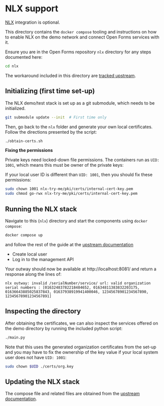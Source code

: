 # NLX support

[NLX][NLX] integration is optional.

This directory contains the `docker compose` tooling and instructions on how to enable
NLX on the demo network and connect Open Forms services with it.

Ensure you are in the Open Forms repository `nlx` directory for any steps documented
here:

```bash
cd nlx
```

The workaround included in this directory are
[tracked upstream](https://gitlab.com/commonground/nlx/nlx-try-me/-/issues/2).

## Initializing (first time set-up)

The NLX demo/test stack is set up as a git submodule, which needs to be initialized.

```bash
git submodule update --init  # First time only
````

Then, go back to the `nlx` folder and generate your own local certificates. Follow
the directions presented by the script:

```bash
./obtain-certs.sh
```

**Fixing the permissions**

Private keys need locked-down file permissions. The containers run as `UID: 1001`, which
means this must be owner of the private keys:

If your local user ID is different than `UID: 1001`, then you should fix these
permissions:

```bash
sudo chown 1001 nlx-try-me/pki/certs/internal-cert-key.pem
sudo chmod go-rwx nlx-try-me/pki/certs/internal-cert-key.pem
```

## Running the NLX stack

Navigate to this (`nlx`) directory and start the components using `docker compose`:

```bash
docker compose up
```

and follow the rest of the guide at the
[upstream documentation](https://docs.nlx.io/try-nlx/docker/getting-up-and-running#start-nlx-using-docker-compose)

* Create local user
* Log in to the management API

Your outway should now be available at http://localhost:8081/ and return a response along
the lines of:

```
nlx outway: invalid /serialNumber/service/ url: valid organization serial numbers : [01632483782218484652, 01634811383832203175, 01636643885025837843, 01637938919941400046, 12345678901234567890, 12345678901234567891]
```

## Inspecting the directory

After obtaining the certificates, we can also inspect the services offered on the
demo directory by running the included python script:

```bash
./main.py
```

Note that this uses the generated organization certificates from the set-up and you
may have to fix the ownership of the key value if your local system user does not have
`UID: 1001`:

```bash
sudo chown $UID ./certs/org.key
```

## Updating the NLX stack

The compose file and related files are obtained from the
[upstream documentation](https://docs.nlx.io/try-nlx/docker/introduction).

[NLX]: https://nlx.io
